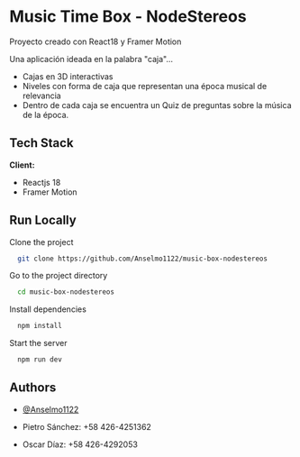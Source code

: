
# Music Time Box - NodeStereos 

Proyecto creado con React18 y Framer Motion

Una aplicación ideada en la palabra "caja"...

* Cajas en 3D interactivas 
* Niveles con forma de caja que representan una época musical de relevancia
* Dentro de cada caja se encuentra un Quiz de preguntas sobre la música de la época.

## Tech Stack

**Client:** 
* Reactjs 18
* Framer Motion



## Run Locally

Clone the project

```bash
  git clone https://github.com/Anselmo1122/music-box-nodestereos
```

Go to the project directory

```bash
  cd music-box-nodestereos
```

Install dependencies

```bash
  npm install
```

Start the server

```bash
  npm run dev
```


## Authors

- [@Anselmo1122](https://github.com/Anselmo1122)

- Pietro Sánchez: +58 426-4251362
- Oscar Díaz: +58 426-4292053

